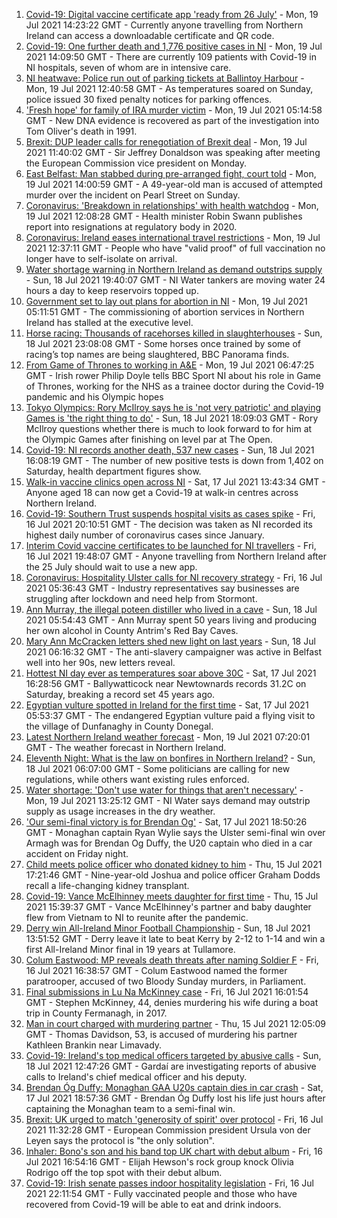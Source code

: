 1. [Covid-19: Digital vaccine certificate app 'ready from 26 July'](https://www.bbc.co.uk/news/uk-northern-ireland-57883192) - Mon, 19 Jul 2021 14:23:22 GMT - Currently anyone travelling from Northern Ireland can access a downloadable certificate and QR code.
2. [Covid-19: One further death and 1,776 positive cases in NI](https://www.bbc.co.uk/news/uk-northern-ireland-57886443) - Mon, 19 Jul 2021 14:09:50 GMT - There are currently 109 patients with Covid-19 in NI hospitals, seven of whom are in intensive care.
3. [NI heatwave: Police run out of parking tickets at Ballintoy Harbour](https://www.bbc.co.uk/news/uk-northern-ireland-foyle-west-57885076) - Mon, 19 Jul 2021 12:40:58 GMT - As temperatures soared on Sunday, police issued 30 fixed penalty notices for parking offences.
4. ['Fresh hope' for family of IRA murder victim](https://www.bbc.co.uk/news/uk-northern-ireland-57880231) - Mon, 19 Jul 2021 05:14:58 GMT - New DNA evidence is recovered as part of the investigation into Tom Oliver's death in 1991.
5. [Brexit: DUP leader calls for renegotiation of Brexit deal](https://www.bbc.co.uk/news/uk-northern-ireland-57885367) - Mon, 19 Jul 2021 11:40:02 GMT - Sir Jeffrey Donaldson was speaking after meeting the European Commission vice president on Monday.
6. [East Belfast: Man stabbed during pre-arranged fight, court told](https://www.bbc.co.uk/news/uk-northern-ireland-57885595) - Mon, 19 Jul 2021 14:00:59 GMT - A 49-year-old man is accused of attempted murder over the incident on Pearl Street on Sunday.
7. [Coronavirus: 'Breakdown in relationships' with health watchdog](https://www.bbc.co.uk/news/uk-northern-ireland-57885604) - Mon, 19 Jul 2021 12:08:28 GMT - Health minister Robin Swann publishes report into resignations at regulatory body in 2020.
8. [Coronavirus: Ireland eases international travel restrictions](https://www.bbc.co.uk/news/world-europe-57886435) - Mon, 19 Jul 2021 12:37:11 GMT - People who have "valid proof" of full vaccination no longer have to self-isolate on arrival.
9. [Water shortage warning in Northern Ireland as demand outstrips supply](https://www.bbc.co.uk/news/uk-northern-ireland-57882470) - Sun, 18 Jul 2021 19:40:07 GMT - NI Water tankers are moving water 24 hours a day to keep reservoirs topped up.
10. [Government set to lay out plans for abortion in NI](https://www.bbc.co.uk/news/uk-northern-ireland-57882472) - Mon, 19 Jul 2021 05:11:51 GMT - The commissioning of abortion services in Northern Ireland has stalled at the executive level.
11. [Horse racing: Thousands of racehorses killed in slaughterhouses](https://www.bbc.co.uk/news/uk-57881979) - Sun, 18 Jul 2021 23:08:08 GMT - Some horses once trained by some of racing’s top names are being slaughtered, BBC Panorama finds.
12. [From Game of Thrones to working in A&E](https://www.bbc.co.uk/sport/av/olympics/57865473) - Mon, 19 Jul 2021 06:47:25 GMT - Irish rower Philip Doyle tells BBC Sport NI about his role in Game of Thrones, working for the NHS as a trainee doctor during the Covid-19 pandemic and his Olympic hopes
13. [Tokyo Olympics: Rory McIlroy says he is 'not very patriotic' and playing Games is 'the right thing to do'](https://www.bbc.co.uk/sport/golf/57882571) - Sun, 18 Jul 2021 18:09:03 GMT - Rory McIlroy questions whether there is much to look forward to for him at the Olympic Games after finishing on level par at The Open.
14. [Covid-19: NI records another death, 537 new cases](https://www.bbc.co.uk/news/uk-northern-ireland-57880230) - Sun, 18 Jul 2021 16:08:19 GMT - The number of new positive tests is down from 1,402 on Saturday, health department figures show.
15. [Walk-in vaccine clinics open across NI](https://www.bbc.co.uk/news/uk-northern-ireland-57863840) - Sat, 17 Jul 2021 13:43:34 GMT - Anyone aged 18 can now get a Covid-19 at walk-in centres across Northern Ireland.
16. [Covid-19: Southern Trust suspends hospital visits as cases spike](https://www.bbc.co.uk/news/uk-northern-ireland-57867718) - Fri, 16 Jul 2021 20:10:51 GMT - The decision was taken as NI recorded its highest daily number of coronavirus cases since January.
17. [Interim Covid vaccine certificates to be launched for NI travellers](https://www.bbc.co.uk/news/uk-northern-ireland-57868779) - Fri, 16 Jul 2021 19:48:07 GMT - Anyone travelling from Northern Ireland after the 25 July should wait to use a new app.
18. [Coronavirus: Hospitality Ulster calls for NI recovery strategy](https://www.bbc.co.uk/news/uk-northern-ireland-57857496) - Fri, 16 Jul 2021 05:36:43 GMT - Industry representatives say businesses are struggling after lockdown and need help from Stormont.
19. [Ann Murray, the illegal poteen distiller who lived in a cave](https://www.bbc.co.uk/news/uk-northern-ireland-57852184) - Sun, 18 Jul 2021 05:54:43 GMT - Ann Murray spent 50 years living and producing her own alcohol in County Antrim's Red Bay Caves.
20. [Mary Ann McCracken letters shed new light on last years](https://www.bbc.co.uk/news/uk-northern-ireland-57808883) - Sun, 18 Jul 2021 06:16:32 GMT - The anti-slavery campaigner was active in Belfast well into her 90s, new letters reveal.
21. [Hottest NI day ever as temperatures soar above 30C](https://www.bbc.co.uk/news/uk-northern-ireland-57875732) - Sat, 17 Jul 2021 16:28:56 GMT - Ballywatticock near Newtownards records 31.2C on Saturday, breaking a record set 45 years ago.
22. [Egyptian vulture spotted in Ireland for the first time](https://www.bbc.co.uk/news/world-europe-57860608) - Sat, 17 Jul 2021 05:53:37 GMT - The endangered Egyptian vulture paid a flying visit to the village of Dunfanaghy in County Donegal.
23. [Latest Northern Ireland weather forecast](https://www.bbc.co.uk/news/uk-northern-ireland-26018439) - Mon, 19 Jul 2021 07:20:01 GMT - The weather forecast in Northern Ireland.
24. [Eleventh Night: What is the law on bonfires in Northern Ireland?](https://www.bbc.co.uk/news/uk-northern-ireland-57837232) - Sun, 18 Jul 2021 06:07:00 GMT - Some politicians are calling for new regulations, while others want existing rules enforced.
25. [Water shortage: 'Don't use water for things that aren't necessary'](https://www.bbc.co.uk/news/uk-northern-ireland-57892139) - Mon, 19 Jul 2021 13:25:12 GMT - NI Water says demand may outstrip supply as usage increases in the dry weather.
26. ['Our semi-final victory is for Brendan Og'](https://www.bbc.co.uk/sport/av/gaelic-games/57876543) - Sat, 17 Jul 2021 18:50:26 GMT - Monaghan captain Ryan Wylie says the Ulster semi-final win over Armagh was for Brendan Og Duffy, the U20 captain who died in a car accident on Friday night.
27. [Child meets police officer who donated kidney to him](https://www.bbc.co.uk/news/uk-northern-ireland-57856277) - Thu, 15 Jul 2021 17:21:46 GMT - Nine-year-old Joshua and police officer Graham Dodds recall a life-changing kidney transplant.
28. [Covid-19: Vance McElhinney meets daughter for first time](https://www.bbc.co.uk/news/uk-northern-ireland-57856274) - Thu, 15 Jul 2021 15:39:37 GMT - Vance McElhinney's partner and baby daughter flew from Vietnam to NI to reunite after the pandemic.
29. [Derry win All-Ireland Minor Football Championship](https://www.bbc.co.uk/sport/northern-ireland/57880739) - Sun, 18 Jul 2021 13:51:52 GMT - Derry leave it late to beat Kerry by 2-12 to 1-14 and win a first All-Ireland Minor final in 19 years at Tullamore.
30. [Colum Eastwood: MP reveals death threats after naming Soldier F](https://www.bbc.co.uk/news/uk-northern-ireland-foyle-west-57863054) - Fri, 16 Jul 2021 16:38:57 GMT - Colum Eastwood named the former paratrooper, accused of two Bloody Sunday murders, in Parliament.
31. [Final submissions in Lu Na McKinney case](https://www.bbc.co.uk/news/uk-northern-ireland-57867491) - Fri, 16 Jul 2021 16:01:54 GMT - Stephen McKinney, 44, denies murdering his wife during a boat trip in County Fermanagh, in 2017.
32. [Man in court charged with murdering partner](https://www.bbc.co.uk/news/uk-northern-ireland-57846412) - Thu, 15 Jul 2021 12:05:09 GMT - Thomas Davidson, 53, is accused of murdering his partner Kathleen Brankin near Limavady.
33. [Covid-19: Ireland's top medical officers targeted by abusive calls](https://www.bbc.co.uk/news/world-europe-57879013) - Sun, 18 Jul 2021 12:47:26 GMT - Gardaí are investigating reports of abusive calls to Ireland's chief medical officer and his deputy.
34. [Brendan Óg Duffy: Monaghan GAA U20s captain dies in car crash](https://www.bbc.co.uk/news/world-europe-57873315) - Sat, 17 Jul 2021 18:57:36 GMT - Brendan Óg Duffy lost his life just hours after captaining the Monaghan team to a semi-final win.
35. [Brexit: UK urged to match 'generosity of spirit' over protocol](https://www.bbc.co.uk/news/world-europe-57863846) - Fri, 16 Jul 2021 11:32:28 GMT - European Commission president Ursula von der Leyen says the protocol is "the only solution".
36. [Inhaler: Bono's son and his band top UK chart with debut album](https://www.bbc.co.uk/news/entertainment-arts-57864034) - Fri, 16 Jul 2021 16:54:16 GMT - Elijah Hewson's rock group knock Olivia Rodrigo off the top spot with their debut album.
37. [Covid-19: Irish senate passes indoor hospitality legislation](https://www.bbc.co.uk/news/world-europe-57869601) - Fri, 16 Jul 2021 22:11:54 GMT - Fully vaccinated people and those who have recovered from Covid-19 will be able to eat and drink indoors.
